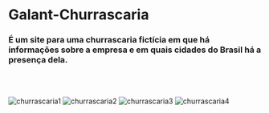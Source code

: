 # Galant-Churrascaria

### É um site para uma churrascaria fictícia em que há informações sobre a empresa e em quais cidades do Brasil há a presença dela.
<br>
<br>

![churrascaria1](https://user-images.githubusercontent.com/123756073/220760296-54f5d7ac-f8ff-4d47-a887-2591b769792e.png)
![churrascaria2](https://user-images.githubusercontent.com/123756073/220760325-7464eb93-d96f-4b75-b8e1-f365ae858584.png)
![churrascaria3](https://user-images.githubusercontent.com/123756073/220760346-e7cd023d-7d2c-4c73-a770-a36aef989bcf.png)
![churrascaria4](https://user-images.githubusercontent.com/123756073/220760368-46731cc9-5552-422c-818f-210a28e9f2b6.png)
